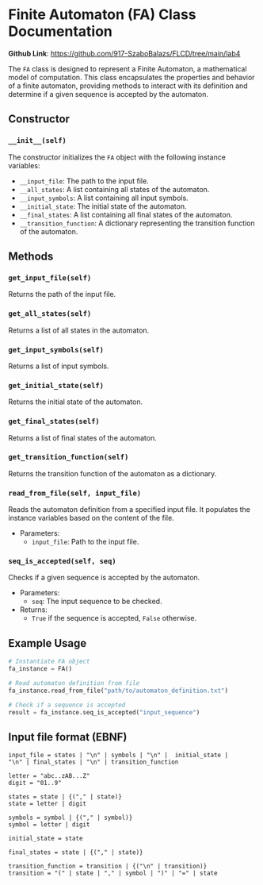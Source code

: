 # Finite Automaton (FA) Class Documentation

**Github Link**: https://github.com/917-SzaboBalazs/FLCD/tree/main/lab4

The `FA` class is designed to represent a Finite Automaton, a mathematical model of computation. This class encapsulates the properties and behavior of a finite automaton, providing methods to interact with its definition and determine if a given sequence is accepted by the automaton.

## Constructor

### `__init__(self)`

The constructor initializes the `FA` object with the following instance variables:

- `__input_file`: The path to the input file.
- `__all_states`: A list containing all states of the automaton.
- `__input_symbols`: A list containing all input symbols.
- `__initial_state`: The initial state of the automaton.
- `__final_states`: A list containing all final states of the automaton.
- `__transition_function`: A dictionary representing the transition function of the automaton.

## Methods

### `get_input_file(self)`

Returns the path of the input file.

### `get_all_states(self)`

Returns a list of all states in the automaton.

### `get_input_symbols(self)`

Returns a list of input symbols.

### `get_initial_state(self)`

Returns the initial state of the automaton.

### `get_final_states(self)`

Returns a list of final states of the automaton.

### `get_transition_function(self)`

Returns the transition function of the automaton as a dictionary.

### `read_from_file(self, input_file)`

Reads the automaton definition from a specified input file. It populates the instance variables based on the content of the file.

- Parameters:
  - `input_file`: Path to the input file.

### `seq_is_accepted(self, seq)`

Checks if a given sequence is accepted by the automaton.

- Parameters:
  - `seq`: The input sequence to be checked.
- Returns:
  - `True` if the sequence is accepted, `False` otherwise.

## Example Usage

```python
# Instantiate FA object
fa_instance = FA()

# Read automaton definition from file
fa_instance.read_from_file("path/to/automaton_definition.txt")

# Check if a sequence is accepted
result = fa_instance.seq_is_accepted("input_sequence")
```

## Input file format (EBNF)
```
input_file = states | "\n" | symbols | "\n" |  initial_state |
"\n" | final_states | "\n" | transition_function

letter = "abc..zAB...Z"
digit = "01..9" 

states = state | {("," | state)}
state = letter | digit

symbols = symbol | {("," | symbol)}
symbol = letter | digit

initial_state = state

final_states = state | {("," | state)}

transition_function = transition | {("\n" | transition)}
transition = "(" | state | "," | symbol | ")" | "=" | state
```

